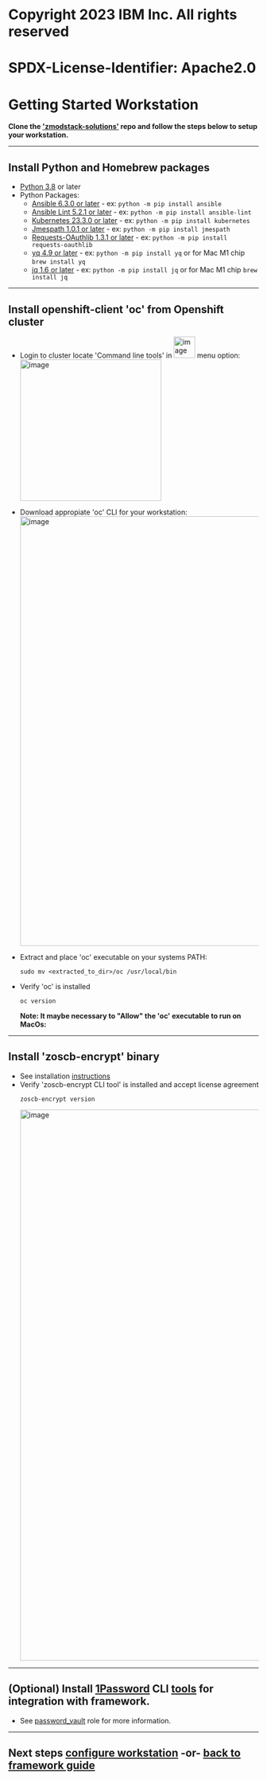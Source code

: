 #
# Copyright 2023 IBM Inc. All rights reserved
# SPDX-License-Identifier: Apache2.0
#

# Getting Started Workstation

**Clone the ['zmodstack-solutions'](https://github.com/IBM/zmodstack-solutions) repo and follow the steps below to setup your workstation.**

---

## Install Python and Homebrew packages
- [Python 3.8](https://www.python.org/downloads/) or later
- Python Packages:
  - [Ansible 6.3.0 or later](https://docs.ansible.com/ansible/latest/installation_guide/intro_installation.html) - ex: `python -m pip install ansible`
  - [Ansible Lint 5.2.1 or later](https://ansible-lint.readthedocs.io/en/latest/installing.html#using-pip-or-pipx) - ex: `python -m pip install ansible-lint`
  - [Kubernetes 23.3.0 or later](https://pypi.org/project/kubernetes/) - ex: `python -m pip install kubernetes`
  - [Jmespath 1.0.1 or later](https://pypi.org/project/jmespath/) - ex: `python -m pip install jmespath`
  - [Requests-OAuthlib 1.3.1 or later](https://github.com/requests/requests-oauthlib) - ex: `python -m pip install requests-oauthlib`
  - [yq 4.9 or later](https://github.com/mikefarah/yq) - ex: `python -m pip install yq` or for Mac M1 chip `brew install yq`
  - [jq 1.6 or later](https://stedolan.github.io/jq/) - ex: `python -m pip install jq`  or for Mac M1 chip `brew install jq`
---
## Install openshift-client 'oc' from Openshift cluster
- Login to cluster locate 'Command line tools' in <img width="43" alt="image" src="https://media.github.ibm.com/user/55799/files/cafe4e8b-be3c-42aa-a5a8-f3728c0167c9"> menu option: <br>
	  <img width="284" alt="image" src="https://media.github.ibm.com/user/55799/files/0a1226ec-7940-401b-988b-4736f6fcfb19">

- Download appropiate 'oc' CLI for your workstation: <br>
	  <img width="863" alt="image" src="https://media.github.ibm.com/user/55799/files/3d88341b-9ea3-4e43-af0d-c09146fed8a1">

- Extract and place 'oc' executable on your systems PATH:
    ```
    sudo mv <extracted_to_dir>/oc /usr/local/bin
    ```

- Verify 'oc' is installed 
    ```
    oc version
    ```

  **Note: It maybe necessary to "Allow" the 'oc' executable to run on MacOs:** <br>
---	
## Install 'zoscb-encrypt' binary
  - See installation [instructions](https://www.ibm.com/docs/en/cloud-paks/z-modernization-stack/2023.1?topic=credentials-installing-zoscb-encrypt-cli-tool) 
  - Verify 'zoscb-encrypt CLI tool' is installed and accept license agreement
    ```
    zoscb-encrypt version
    ```
    <img width="1107" alt="image" src="https://media.github.ibm.com/user/55799/files/dff4f584-0ba9-4569-addb-8b2c59e5535f">
---   
## (Optional) Install [1Password](https://1password.com/developers) CLI [tools](https://developer.1password.com/docs/cli/get-started#requirements) for integration with framework.
   - See [password_vault](../../ibm/seaa/ansible/roles/password_vault/README.md) role for more information.

---
## Next steps [configure workstation](../guide/configure-seaa.md) -or- [back to framework guide](../guide/README.md)
